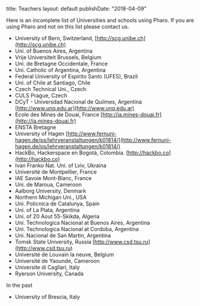 title: Teacherslayout: defaultpublishDate: "2018-04-09"Here is an incomplete list of Universities and schools using Pharo. If you are using Pharo and not on this list please contact us.- University of Bern, Switzerland, [http://scg.unibe.ch](http://scg.unibe.ch)- Uni. of Buenos Aires, Argentina- Vrije Universiteit Brussels, Belgium- Uni. de Bretagne Occidentale, France- Uni. Catholic of Argentina, Argentina - Federal University of Espírito Santo \(UFES\), Brazil- Uni. of Chile at Santiago, Chile - Czech Technical Uni., Czech- CULS Prague, Czech- DCyT - Universdad Nacional de Quilmes, Argentina [http://www.unq.edu.ar](http://www.unq.edu.ar)- Ecole des Mines de Douai, France [http://ia.mines-douai.fr](http://ia.mines-douai.fr)- ENSTA Bretagne- University of Hagen [http://www.fernuni-hagen.de/ps/lehrveranstaltungen/k01814/](http://www.fernuni-hagen.de/ps/lehrveranstaltungen/k01814/)- HackBo, Hackerspace en Bogotá, Colombia. [http://hackbo.co](http://hackbo.co)- Ivan Franko Nat. Uni. of Lviv, Ukraina- Université de Montpellier, France- IAE Savoie Mont-Blanc, France- Uni. de Maroua, Cameroon - Aalborg University, Denmark- Northern Michigan Uni., USA- Uni. Policnica de Catalunya, Spain- Uni. of La Plata, Argentina- Uni. of 20 Aout 55-Skikda, Algeria- Uni. Technologica Nacional at Buenos Aires, Argentina- Uni. Technologica Nacional at Cordoba, Argentina- Uni. Nacional de San Martin, Argentina- Tomsk State University, Russia [http://www.csd.tsu.ru](http://www.csd.tsu.ru)- Université de Louvain la neuve, Belgium- Université de Yaounde, Cameroon- Universite di Cagliari, Italy- Ryerson University, CanadaIn the past- University of Brescia, Italy